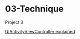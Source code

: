 # 03-Technique

Project 3

[UIActivityViewController explained](https://github.com/plr-100daysOfSwift/01-StormViewer/releases/tag/day-22)
